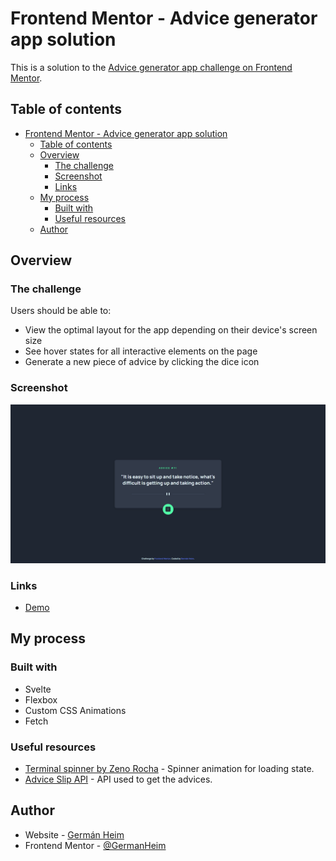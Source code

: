 # Frontend Mentor - Advice generator app solution

This is a solution to the [Advice generator app challenge on Frontend Mentor](https://www.frontendmentor.io/challenges/advice-generator-app-QdUG-13db).

## Table of contents

- [Frontend Mentor - Advice generator app solution](#frontend-mentor---advice-generator-app-solution)
  - [Table of contents](#table-of-contents)
  - [Overview](#overview)
    - [The challenge](#the-challenge)
    - [Screenshot](#screenshot)
    - [Links](#links)
  - [My process](#my-process)
    - [Built with](#built-with)
    - [Useful resources](#useful-resources)
  - [Author](#author)

## Overview

### The challenge

Users should be able to:

- View the optimal layout for the app depending on their device's screen size
- See hover states for all interactive elements on the page
- Generate a new piece of advice by clicking the dice icon

### Screenshot

![Screenshot](./src/assets/screenshot.png)

### Links

- [Demo]()

## My process

### Built with

- Svelte
- Flexbox
- Custom CSS Animations
- Fetch

### Useful resources

- [Terminal spinner by Zeno Rocha](https://codepen.io/zenorocha/pen/LLBVmo) - Spinner animation for loading state.
- [Advice Slip API](https://api.adviceslip.com/) - API used to get the advices.

## Author

- Website - [Germán Heim](https://www.germanheim.com/)
- Frontend Mentor - [@GermanHeim](https://www.frontendmentor.io/profile/GermanHeim)